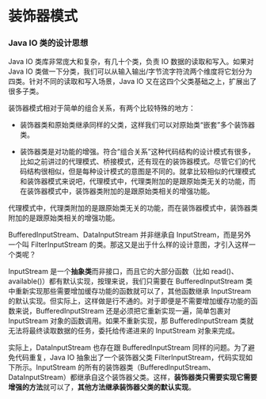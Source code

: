 # 装饰器模式

### Java IO 类的设计思想

Java IO 类库非常庞大和复杂，有几十个类，负责 IO 数据的读取和写入。如果对 Java IO 类做一下分类，我们可以从输入输出/字节流字符流两个维度将它划分为四类。针对不同的读取和写入场景，Java IO 又在这四个父类基础之上，扩展出了很多子类。



装饰器模式相对于简单的组合关系，有两个比较特殊的地方：

- 装饰器类和原始类继承同样的父类，这样我们可以对原始类“嵌套”多个装饰器类。

- 装饰器类是对功能的增强。符合“组合关系”这种代码结构的设计模式有很多，比如之前讲过的代理模式、桥接模式，还有现在的装饰器模式。尽管它们的代码结构很相似，但是每种设计模式的意图是不同的。就拿比较相似的代理模式和装饰器模式来说吧，代理模式中，代理类附加的是跟原始类无关的功能，而在装饰器模式中，装饰器类附加的是跟原始类相关的增强功能。



代理模式中，代理类附加的是跟原始类无关的功能，而在装饰器模式中，装饰器类附加的是跟原始类相关的增强功能。



BufferedInputStream、DataInputStream 并非继承自 InputStream，而是另外一个叫 FilterInputStream 的类。那这又是出于什么样的设计意图，才引入这样一个类呢？

InputStream 是一个**抽象类**而非接口，而且它的大部分函数（比如 read()、available()）都有默认实现，按理来说，我们只需要在 BufferedInputStream 类中重新实现那些需要增加缓存功能的函数就可以了，其他函数继承 InputStream 的默认实现。但实际上，这样做是行不通的。对于即便是不需要增加缓存功能的函数来说，BufferedInputStream 还是必须把它重新实现一遍，简单包裹对 InputStream 对象的函数调用。如果不重新实现，那 BufferedInputStream 类就无法将最终读取数据的任务，委托给传递进来的 InputStream 对象来完成。

实际上，DataInputStream 也存在跟 BufferedInputStream 同样的问题。为了避免代码重复，Java IO 抽象出了一个装饰器父类 FilterInputStream，代码实现如下所示。InputStream 的所有的装饰器类（BufferedInputStream、DataInputStream）都继承自这个装饰器父类。这样，**装饰器类只需要实现它需要增强的方法**就可以了，**其他方法继承装饰器父类的默认实现**。